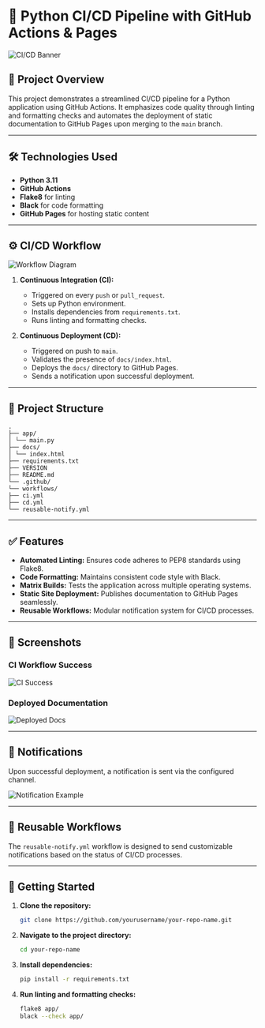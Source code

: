 # 🚀 Python CI/CD Pipeline with GitHub Actions & Pages

![CI/CD Banner](https://via.placeholder.com/1200x400.png?text=CI%2FCD+Pipeline+Banner)

## 📌 Project Overview

This project demonstrates a streamlined CI/CD pipeline for a Python application using GitHub Actions. It emphasizes code quality through linting and formatting checks and automates the deployment of static documentation to GitHub Pages upon merging to the `main` branch.

---

## 🛠️ Technologies Used

- **Python 3.11**
- **GitHub Actions**
- **Flake8** for linting
- **Black** for code formatting
- **GitHub Pages** for hosting static content

---

## ⚙️ CI/CD Workflow

![Workflow Diagram](https://via.placeholder.com/800x400.png?text=CI%2FCD+Workflow+Diagram)

1. **Continuous Integration (CI):**

   - Triggered on every `push` or `pull_request`.
   - Sets up Python environment.
   - Installs dependencies from `requirements.txt`.
   - Runs linting and formatting checks.

2. **Continuous Deployment (CD):**
   - Triggered on push to `main`.
   - Validates the presence of `docs/index.html`.
   - Deploys the `docs/` directory to GitHub Pages.
   - Sends a notification upon successful deployment.

---

## 📁 Project Structure

```
.
├── app/
│ └── main.py
├── docs/
│ └── index.html
├── requirements.txt
├── VERSION
├── README.md
└── .github/
└── workflows/
├── ci.yml
├── cd.yml
└── reusable-notify.yml
```

---

## ✅ Features

- **Automated Linting:** Ensures code adheres to PEP8 standards using Flake8.
- **Code Formatting:** Maintains consistent code style with Black.
- **Matrix Builds:** Tests the application across multiple operating systems.
- **Static Site Deployment:** Publishes documentation to GitHub Pages seamlessly.
- **Reusable Workflows:** Modular notification system for CI/CD processes.

---

## 📸 Screenshots

### CI Workflow Success

![CI Success](https://via.placeholder.com/600x300.png?text=CI+Workflow+Success)

### Deployed Documentation

![Deployed Docs](https://via.placeholder.com/600x300.png?text=GitHub+Pages+Deployment)

---

## 📢 Notifications

Upon successful deployment, a notification is sent via the configured channel.

![Notification Example](https://via.placeholder.com/600x100.png?text=Deployment+Notification)

---

## 🧩 Reusable Workflows

The `reusable-notify.yml` workflow is designed to send customizable notifications based on the status of CI/CD processes.

---

## 🚀 Getting Started

1. **Clone the repository:**

   ```bash
   git clone https://github.com/yourusername/your-repo-name.git
   ```

2. **Navigate to the project directory:**

   ```bash
   cd your-repo-name
   ```

3. **Install dependencies:**

   ```bash
   pip install -r requirements.txt
   ```

4. **Run linting and formatting checks:**
   ```bash
   flake8 app/
   black --check app/
   ```
